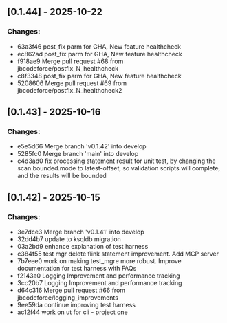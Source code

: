 ## [0.1.44] - 2025-10-22

### Changes:
- 63a3f46 post_fix parm for GHA, New feature healthcheck
- ec862ad post_fix parm for GHA, New feature healthcheck
- f918ae9 Merge pull request #68 from jbcodeforce/postfix_N_healthcheck
- c8f3348 post_fix parm for GHA, New feature healthcheck
- 5208606 Merge pull request #69 from jbcodeforce/postfix_N_healthcheck2

## [0.1.43] - 2025-10-16

### Changes:
- e5e5d66 Merge branch 'v0.1.42' into develop
- 5285fc0 Merge branch 'main' into develop
- c4d3ad0 fix processing statement result for unit test, by changing the scan.bounded.mode to latest-offset, so validation scripts will complete, and the results will be bounded

## [0.1.42] - 2025-10-15

### Changes:
- 3e7dce3 Merge branch 'v0.1.41' into develop
- 32dd4b7 update to ksqldb migration
- 03a2bd9 enhance explanation of test harness
- c384f55 test mgr delete flink statement improvement. Add MCP server
- 7b7eee0 work on making test_mgre more robust. Improve documentation for test harness with FAQs
- f2143a0 Logging Improvement and performance tracking
- 3cc20b7 Logging Improvement and performance tracking
- d64c316 Merge pull request #66 from jbcodeforce/logging_improvements
- 9ee59da continue improving test harness
- ac12f44 work on ut for cli - project one

